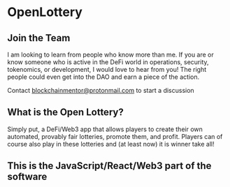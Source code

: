# OpenLottery

## Join the Team

I am looking to learn from people who know more than me. If you are or know someone who is active in the DeFi world in operations, security, tokenomics, or development, I would love to hear from you! The right people could even get into the DAO and earn a piece of the action.

Contact blockchainmentor@protonmail.com to start a discussion

## What is the Open Lottery?

Simply put, a DeFi/Web3 app that allows players to create their own automated, provably fair lotteries, promote them, and profit. Players can of course also play in these lotteries and (at least now) it is winner take all!

## This is the JavaScript/React/Web3 part of the software
